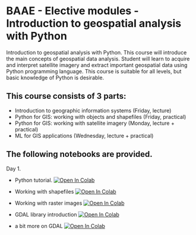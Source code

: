 # BAAE - Elective modules -Introduction to geospatial analysis with Python


Introduction to geospatial analysis with Python. This course will introduce the main concepts of geospatial data analysis. Student will learn to acquire and interpret satellite imagery and extract important geospatial data using Python programming language. This course is suitable for all levels, but basic knowledge of Python is desirable. 

## This course consists of 3 parts:

- Introduction to geographic information systems (Friday, lecture)
- Python for GIS: working with objects and shapefiles (Friday, practical)
- Python for GIS: working with satellite imagery (Monday, lecture + practical)
- ML for GIS applications (Wednesday, lecture + practical)

## The following notebooks are provided.
Day 1.

- Python tutorial. [![Open In Colab](https://colab.research.google.com/assets/colab-badge.svg)](https://colab.research.google.com/drive/1jun8CVZaAOlPN7SVHNZlv_zoTTepsQEA)

- Working with shapefiles [![Open In Colab](https://colab.research.google.com/assets/colab-badge.svg)](https://colab.research.google.com/drive/1kuDZZxWRaGvJfR3yg0cGcFud2RvbCGyi)

- Working with raster images [![Open In Colab](https://colab.research.google.com/assets/colab-badge.svg)](https://colab.research.google.com/drive/1_W9gU_e5urHrwRnfMf5_-QXt1GOfBhjn)


- GDAL library introduction [![Open In Colab](https://colab.research.google.com/assets/colab-badge.svg)](https://colab.research.google.com/drive/1cXo1oD0V4MT7Sg0ZESQ8JfwXyW72tGTF)


- a bit more on GDAL [![Open In Colab](https://colab.research.google.com/assets/colab-badge.svg)](https://colab.research.google.com/drive/1MjxU1-JV3JMk0T9Wgxwzq4g0KHSC9AkW)



